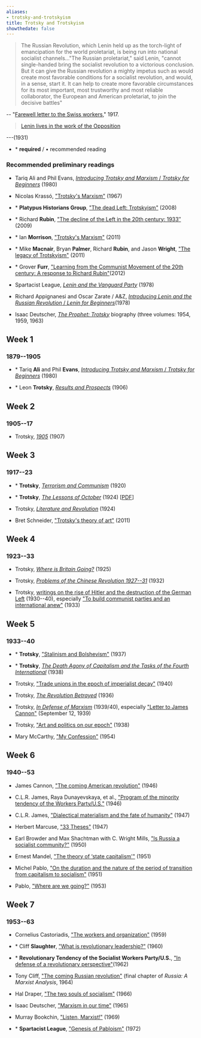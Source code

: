```yaml
---
aliases:
- trotsky-and-trotskyism
title: Trotsky and Trotskyism
showthedate: false
---
```

>The Russian Revolution, which Lenin held up as the torch-light of emancipation for the world proletariat, is being run into national socialist channels..."The Russian proletariat," said Lenin, "cannot single-handed bring the socialist revolution to a victorious conclusion. But it can give the Russian revolution a mighty impetus such as would create most favorable conditions for a socialist revolution, and would, in a sense, start it. It can help to create more favorable circumstances for its most important, most trustworthy and most reliable collaborator, the European and American proletariat, to join the decisive battles"

 -- "<a href="http://www.marxists.org/archive/lenin/works/1917/mar/26b.htm" target="_blank">Farewell letter to the Swiss workers</a>," 1917.

><a href="http://www.marxists.org/history/etol/newspape/themilitant/1931/feb011931.pdf" target="_blank">Lenin lives in the work of the Opposition</a>

---(1931)


* \* **required** / • recommended reading


### Recommended preliminary readings

* Tariq Ali and Phil Evans, <a href="http://www.mediafire.com/file/m7cbbnzc1iwlxkw/trotskyforbeginners1980.pdf" target="_blank"><em>Introducing Trotsky and Marxism </em>/<em> Trotsky for Beginners</em></a> (1980)

* Nicolas Krassó, <a href="/file/readings/krassonicolas_trotskysmarxism1967_NLR04306.pdf" target="_blank">"Trotsky's Marxism"</a> (1967)

* \* **Platypus Historians Group**, <a href="/2008/09/01/the-dead-left-trotskyism/">"The dead Left: Trotskyism"</a> (2008)

* \* Richard **Rubin**, <a href="/2009/11/18/the-decline-of-the-left-in-the-20th-century-1933/">"The decline of the Left in the 20th century: 1933″</a> (2009)

* \* Ian **Morrison**, <a href="/2011/07/01/trotskys-marxism/">"Trotsky's Marxism"</a> (2011)

* \* Mike **Macnair**, Bryan **Palmer**, Richard **Rubin**, and Jason **Wright**, <a href="/2011/08/05/the-legacy-of-trotskyism-2/">"The legacy of Trotskyism"</a> (2011)

* \* Grover **Furr**, <a href="/2012/04/01/learning-from-communist-movement/">"Learning from the Communist Movement of the 20th century: A response to Richard Rubin"</a>(2012)

* Spartacist League, <em><a href="http://www.bolshevik.org/Pamphlets/LeninVanguard/LVP%200.htm" target="_blank">Lenin and the Vanguard Party</a></em> (1978)

* Richard Appignanesi and Oscar Zarate / A&amp;Z, <a href="http://www.mediafire.com/file/m9h72nf0swd1bac/leninforbeginners1978.pdf" target="_blank"><em>Introducing Lenin and the Russian Revolution </em>/<em> Lenin for Beginners</em></a>(1978)

* Isaac Deutscher, <em><a href="http://www.amazon.com/The-Prophet-Trotsky-1879-1940-Vol/dp/1844673936" target="_blank">The Prophet: Trotsky</a></em> biography (three volumes: 1954, 1959, 1963)

## Week 1

### 1879--1905

* \* Tariq **Ali** and Phil **Evans**, <a href="http://www.mediafire.com/file/m7cbbnzc1iwlxkw/trotskyforbeginners1980.pdf" target="_blank"><em>Introducing Trotsky and Marxism </em>/<em> Trotsky for Beginners</em></a> (1980)

* \* Leon **Trotsky**, <em><a href="http://www.marxists.org/archive/trotsky/1931/tpr/rp-index.htm" target="_blank">Results and Prospects</a></em> (1906)


## Week 2

### 1905--17

* Trotsky, <em><a href="http://www.marxists.org/archive/trotsky/1907/1905/index.htm" target="_blank">1905</a></em> (1907)



## Week 3

### 1917--23

* \* **Trotsky**, <em><a href="http://www.marxists.org/archive/trotsky/1920/terrcomm/index.htm" target="_blank">Terrorism and Communism</a></em> (1920)

* \* **Trotsky**, <a href="http://www.marxists.org/archive/trotsky/1924/lessons/index.htm" target="_blank"><em>The Lessons of October</em></a> (1924) [<a href="/file/readings/trotskyoctober.pdf" target="_blank">PDF</a>]

* Trotsky, <em><a href="http://www.marxists.org/archive/trotsky/1924/lit_revo/index.htm" target="_blank">Literature and Revolution</a></em> (1924)

* Bret Schneider, <a href="/2011/07/01/trotsky%E2%80%99s-theory-of-art/" target="_blank">"Trotsky's theory of art"</a> (2011)

## Week 4

### 1923--33

* Trotsky, <em><a href="http://www.marxists.org/archive/trotsky/britain/wibg/index.htm" target="_blank">Where is Britain Going?</a></em> (1925)

* Trotsky, <em><a href="http://www.marxists.org/archive/trotsky/1932/pcr/index.htm" target="_blank">Problems of the Chinese Revolution 1927--31</a></em> (1932)

* Trotsky, <a href="http://www.marxists.org/archive/trotsky/germany/index.htm" target="_blank">writings on the rise of Hitler and the destruction of the German Left</a> (1930--40), especially <a href="http://www.marxists.org/archive/trotsky/germany/1933/330715.htm" target="_blank">"To build communist parties and an international anew"</a> (1933)

## Week 5

### 1933--40

* \* **Trotsky**, <a href="http://www.marxists.org/archive/trotsky/1937/08/stalinism.htm" target="_blank">"Stalinism and Bolshevism"</a> (1937)

* \* **Trotsky**, <em><a href="http://www.marxists.org/archive/trotsky/1938/tp/index.htm" target="_blank">The Death Agony of Capitalism and the Tasks of the Fourth International</a></em> (1938)

* Trotsky, <a href="http://www.marxists.org/archive/trotsky/1940/xx/tu.htm" target="_blank">"Trade unions in the epoch of imperialist decay"</a> (1940)

* Trotsky, <em><a href="http://www.marxists.org/archive/trotsky/1936/revbet/" target="_blank">The Revolution Betrayed</a></em> (1936)

* Trotsky, <em><a href="http://www.marxists.org/archive/trotsky/idom/dm/index.htm" target="_blank">In Defense of Marxism</a></em> (1939/40), especially <a href="http://www.marxists.org/archive/trotsky/idom/dm/01-cannon1.htm" target="_blank">"Letter to James Cannon"</a> (September 12, 1939)

* Trotsky, <a href="http://www.marxists.org/archive/trotsky/1938/06/artpol.htm" target="_blank">"Art and politics on our epoch"</a> (1938)

* Mary McCarthy, <a href="http://www.unz.org/Pub/Encounter-1954feb-00043" target="_blank">"My Confession"</a> (1954)

## Week 6

### 1940--53

* James Cannon, <a href="http://www.marxists.org/archive/cannon/works/1946/comamrev.htm" target="_blank">"The coming American revolution"</a> (1946)

* C.L.R. James, Raya Dunayevskaya, et al., <a href="http://www.marxists.org/archive/james-clr/works/1946/04/minority.htm" target="_blank">"Program of the minority tendency of the Workers Party/U.S."</a> (1946)

* C.L.R. James, <a href="http://www.marxists.org/archive/james-clr/works/diamat/diamat47.htm" target="_blank">"Dialectical materialism and the fate of humanity"</a> (1947)

* Herbert Marcuse, <a href="/file/readings/marcuse_33theses.pdf" target="_blank">"33 Theses"</a> (1947)

* Earl Browder and Max Shachtman with C. Wright Mills, <a href="http://www.marxists.org/archive/shachtma/1950/03/russia.htm" target="_blank">"Is Russia a socialist community?"</a> (1950)

* Ernest Mandel, <a href="http://www.marxists.org/archive/mandel/1951/06/statecap.htm" target="_blank">"The theory of ‘state capitalism'"</a> (1951)

* Michel Pablo, <a href="http://www.marxists.org/archive/pablo/1951/06/stalinism.htm" target="_blank">"On the duration and the nature of the period of transition from capitalism to socialism"</a> (1951)

* Pablo, <a href="http://www.marxists.org/archive/pablo/1953/01/where.htm" target="_blank">"Where are we going?"</a> (1953)

## Week 7

### 1953--63

* Cornelius Castoriadis, <a href="http://libcom.org/library/working-class-organisation-socialisme-ou-barbarie" target="_blank">"The workers and organization"</a> (1959)

* \* Cliff **Slaughter**, <a href="http://www.marxists.org/history/etol/writers/slaughter/1960/10/leadership.html" target="_blank">"What is revolutionary leadership?"</a> (1960)

* \* **Revolutionary Tendency of the Socialist Workers Party/U.S.**, <a href="http://www.bolshevik.org/history/ICL/indorp.htm" target="_blank">"In defense of a revolutionary perspective"</a>(1962)

* Tony Cliff, <a href="http://www.marxists.org/archive/cliff/works/1964/russia/ch18.htm" target="_blank">"The coming Russian revolution"</a> (final chapter of <em>Russia: A Marxist Analysis</em>, 1964)

* Hal Draper, <a href="http://www.marxists.org/archive/draper/1966/twosouls/" target="_blank">"The two souls of socialism"</a> (1966)

* Isaac Deutscher, <a href="http://www.deutscherprize.org.uk/Marxism%20in%20Our%20Time%27.htm" target="_blank">"Marxism in our time"</a> (1965)

* Murray Bookchin, <a href="/file/readings/bookchinmurray_listenmarxist.pdf" target="_blank">"Listen, Marxist!"</a> (1969)

* \* **Spartacist League**, <a href="http://www.icl-fi.org/english/esp/archives/oldsite/GENESIS.HTM" target="_blank">"Genesis of Pabloism"</a> (1972)

